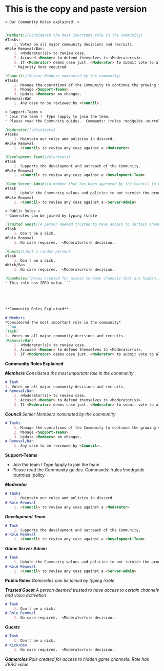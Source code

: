


# This is the copy and paste version

```md
< Our Community Roles explained. >


[Members:](Considered the most important role in the community)
#Tasks: 
    1. Votes on all major community decisions and recruits.
#Role Removal/Ban: 
    1. <Moderator(s)> to review case.
    2. Accused <Member> to defend themselves to <Moderator(s)>.
    3. If <Moderator> deems case just. <Moderator> to submit vote to all <Members> for removal/ban.
    * Majority Vote required

[Council:](Senior Members nominated by the community)
#Tasks
    1. Manage the operations of the Community to continue the growing success.
    2. Manage <Support-Teams>
    3. Update <Members> on changes.
#Removal/Ban
    1. Any case to be reviewed by <Council>.

< Support-Teams >
* Join the team !  Type !apply to join the team.
* Please read the Community guides.  Commands: !rules !modguide !ourroles !policy

[Moderator](Volunteers)
#Tasks
    1. Maintain our rules and policies in discord.
#Role Removal
    1. <Council> to review any case against a <Moderator>

[Development Team](Volunteers)
#Task
    1. Supports the development and outreach of the Community.
#Role Removal
    1. <Council> to review any case against a <Development-Team>

[Game Server Admin](A member that has been approved by the Council to host or admin a Community Gameserver.)
#Task
    1. Uphold the Community values and policies to not tarnish the group.
#Role Removal
    1. <Council> to review any case against a <Server-Admin>

< Public Roles >
* Gameroles can be joined by typing !srole

[Trusted Guest](A person deemed trusted to have access to certain channels and voice activation)
#Task
    1. Don't be a dick.
#Role Removal
    1. No case required.  <Moderator(s)> decision.

[Guests](Just a random person)
#Task
    1. Don't be a dick.
#Kick/Ban
    1. No case required.  <Moderator(s)> decision.

[GameRoles](Roles created for access to Game channels that are hidden.)
* This role has ZERO value.```





**Community Roles Explained**

# Members
*Considered the most important role in the community*
```md
[Task]
1. Votes on all major community decisions and recruits.
[Removal/Ban]
    1. <Moderator(s)> to review case.
    2. Accused <Member> to defend themselves to <Moderator(s)>.
    3. If <Moderator> deems case just. <Moderator> to submit vote to all <Members> for removal/ban. (Majority vote required)
```


__**Community Roles Explained**__

***Members***
*Considered the most important role in the community*
```md
# Task
1. Votes on all major community decisions and recruits.
# Removal/Ban
    1. <Moderator(s)> to review case.
    2. Accused <Member> to defend themselves to <Moderator(s)>.
    3. If <Moderator> deems case just. <Moderator> to submit vote to all <Members> for removal/ban. (Majority vote required)
```

***Council***
*Senior Members nominated by the community*
```md
# Tasks
    1. Manage the operations of the Community to continue the growing success.
    2. Manage <Support-Teams>
    3. Update <Members> on changes.
# Removal/Ban
    1. Any case to be reviewed by <Council>.
```

__**Support-Teams**__
* Join the team !  Type !apply to join the team.
* Please read the Community guides.  Commands: !rules !modguide !ourroles !policy

***Moderator***
```md
# Tasks
    1. Maintain our rules and policies in discord.
# Role Removal
    1. <Council> to review any case against a <Moderator>
```

***Development Team***
```md
# Task
    1. Supports the development and outreach of the Community.
# Role Removal
    1. <Council> to review any case against a <Development-Team>
```

***Game Server Admin***
```md
# Task
    1. Uphold the Community values and policies to not tarnish the group.
# Role Removal
    1. <Council> to review any case against a <Server-Admin>
```

**Public Roles**
*Gameroles can be joined by typing !srole*

***Trusted Guest***
*A person deemed trusted to have access to certain channels and voice activation*
```md
# Task
    1. Don't be a dick.
# Role Removal
    1. No case required.  <Moderator(s)> decision.
```

***Guests***
```md
# Task
    1. Don't be a dick.
# Kick/Ban
    1. No case required.  <Moderator(s)> decision.
```

***Gameroles***
*Role created for access to hidden game channels.  Role has ZERO value*